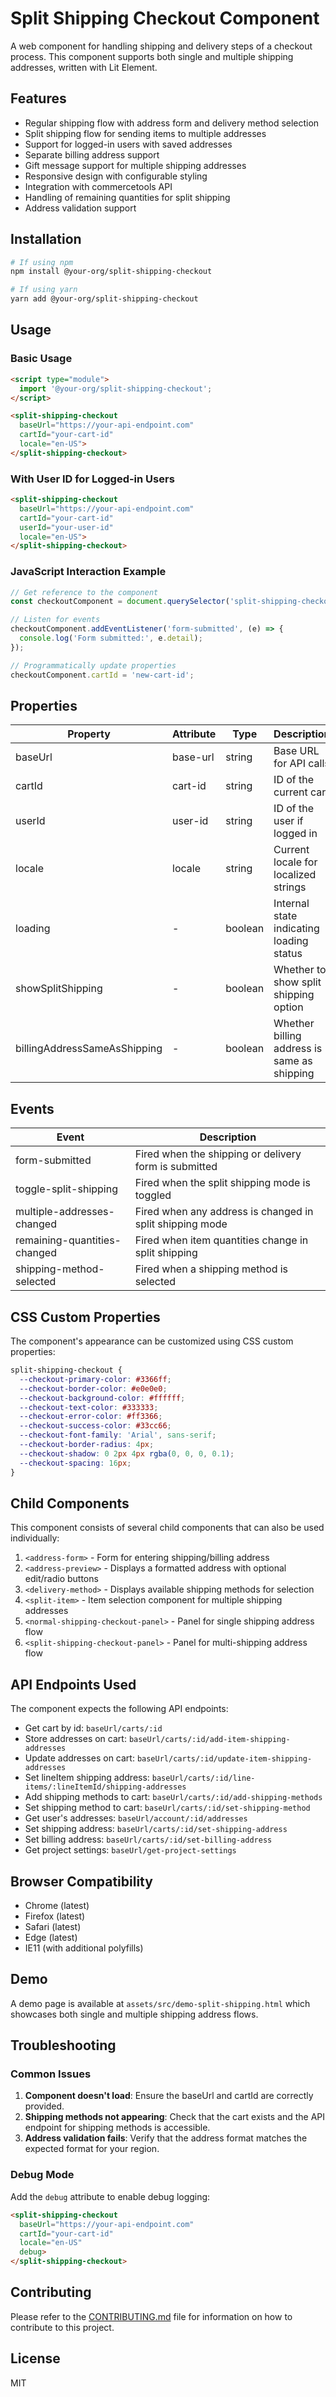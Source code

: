 # Split Shipping Checkout Component

A web component for handling shipping and delivery steps of a checkout process. This component supports both single and multiple shipping addresses, written with Lit Element.

## Features

- Regular shipping flow with address form and delivery method selection
- Split shipping flow for sending items to multiple addresses
- Support for logged-in users with saved addresses
- Separate billing address support
- Gift message support for multiple shipping addresses
- Responsive design with configurable styling
- Integration with commercetools API
- Handling of remaining quantities for split shipping
- Address validation support

## Installation

```bash
# If using npm
npm install @your-org/split-shipping-checkout

# If using yarn
yarn add @your-org/split-shipping-checkout
```

## Usage

### Basic Usage

```html
<script type="module">
  import '@your-org/split-shipping-checkout';
</script>

<split-shipping-checkout
  baseUrl="https://your-api-endpoint.com"
  cartId="your-cart-id"
  locale="en-US">
</split-shipping-checkout>
```

### With User ID for Logged-in Users

```html
<split-shipping-checkout
  baseUrl="https://your-api-endpoint.com"
  cartId="your-cart-id"
  userId="your-user-id"
  locale="en-US">
</split-shipping-checkout>
```

### JavaScript Interaction Example

```javascript
// Get reference to the component
const checkoutComponent = document.querySelector('split-shipping-checkout');

// Listen for events
checkoutComponent.addEventListener('form-submitted', (e) => {
  console.log('Form submitted:', e.detail);
});

// Programmatically update properties
checkoutComponent.cartId = 'new-cart-id';
```

## Properties

| Property                   | Attribute                    | Type              | Description                                     | Required |
|----------------------------|------------------------------|-------------------|-------------------------------------------------|----------|
| baseUrl                    | base-url                     | string            | Base URL for API calls                          | Yes      |
| cartId                     | cart-id                      | string            | ID of the current cart                          | Yes      |
| userId                     | user-id                      | string            | ID of the user if logged in                     | No       |
| locale                     | locale                       | string            | Current locale for localized strings            | Yes      |
| loading                    | -                            | boolean           | Internal state indicating loading status        | No       |
| showSplitShipping          | -                            | boolean           | Whether to show split shipping option           | No       |
| billingAddressSameAsShipping | -                          | boolean           | Whether billing address is same as shipping     | No       |

## Events

| Event                       | Description                                                       |
|-----------------------------|-------------------------------------------------------------------|
| form-submitted              | Fired when the shipping or delivery form is submitted             |
| toggle-split-shipping       | Fired when the split shipping mode is toggled                     |
| multiple-addresses-changed  | Fired when any address is changed in split shipping mode          |
| remaining-quantities-changed| Fired when item quantities change in split shipping               |
| shipping-method-selected    | Fired when a shipping method is selected                          |

## CSS Custom Properties

The component's appearance can be customized using CSS custom properties:

```css
split-shipping-checkout {
  --checkout-primary-color: #3366ff;
  --checkout-border-color: #e0e0e0;
  --checkout-background-color: #ffffff;
  --checkout-text-color: #333333;
  --checkout-error-color: #ff3366;
  --checkout-success-color: #33cc66;
  --checkout-font-family: 'Arial', sans-serif;
  --checkout-border-radius: 4px;
  --checkout-shadow: 0 2px 4px rgba(0, 0, 0, 0.1);
  --checkout-spacing: 16px;
}
```

## Child Components

This component consists of several child components that can also be used individually:

1. `<address-form>` - Form for entering shipping/billing address
2. `<address-preview>` - Displays a formatted address with optional edit/radio buttons
3. `<delivery-method>` - Displays available shipping methods for selection
4. `<split-item>` - Item selection component for multiple shipping addresses
5. `<normal-shipping-checkout-panel>` - Panel for single shipping address flow
6. `<split-shipping-checkout-panel>` - Panel for multi-shipping address flow

## API Endpoints Used

The component expects the following API endpoints:

- Get cart by id: `baseUrl/carts/:id`
- Store addresses on cart: `baseUrl/carts/:id/add-item-shipping-addresses`
- Update addresses on cart: `baseUrl/carts/:id/update-item-shipping-addresses`
- Set lineItem shipping address: `baseUrl/carts/:id/line-items/:lineItemId/shipping-addresses`
- Add shipping methods to cart: `baseUrl/carts/:id/add-shipping-methods`
- Set shipping method to cart: `baseUrl/carts/:id/set-shipping-method`
- Get user's addresses: `baseUrl/account/:id/addresses`
- Set shipping address: `baseUrl/carts/:id/set-shipping-address`
- Set billing address: `baseUrl/carts/:id/set-billing-address`
- Get project settings: `baseUrl/get-project-settings`

## Browser Compatibility

- Chrome (latest)
- Firefox (latest)
- Safari (latest)
- Edge (latest)
- IE11 (with additional polyfills)

## Demo

A demo page is available at `assets/src/demo-split-shipping.html` which showcases both single and multiple shipping address flows.

## Troubleshooting

### Common Issues

1. **Component doesn't load**: Ensure the baseUrl and cartId are correctly provided.
2. **Shipping methods not appearing**: Check that the cart exists and the API endpoint for shipping methods is accessible.
3. **Address validation fails**: Verify that the address format matches the expected format for your region.

### Debug Mode

Add the `debug` attribute to enable debug logging:

```html
<split-shipping-checkout
  baseUrl="https://your-api-endpoint.com"
  cartId="your-cart-id"
  locale="en-US"
  debug>
</split-shipping-checkout>
```

## Contributing

Please refer to the [CONTRIBUTING.md](../../CONTRIBUTING.md) file for information on how to contribute to this project.

## License

MIT 